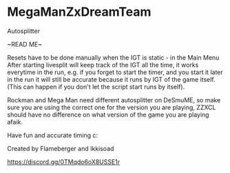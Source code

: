 # MegaManZxDreamTeam
Autosplitter


~READ ME~

Resets have to be done manually when the IGT is static - in the Main Menu
After starting livesplit will keep track of the IGT all the time, it works everytime
in the run, e.g. if you forget to start the timer, and you start it later in the run
it will still be accurate because it runs by IGT of the game itself. (This can happen if you don't let
the script start runs by itself).

Rockman and Mega Man need different autosplitter on DeSmuME, so make sure you are using the correct one for the version you are playing, ZZXCL should have no difference on what version of the game you are playing afaik.

Have fun and accurate timing c:

Created by
	Flameberger and
	Ikkisoad







 https://discord.gg/0TMqdo6oX8USSE1r                                                                                                     
